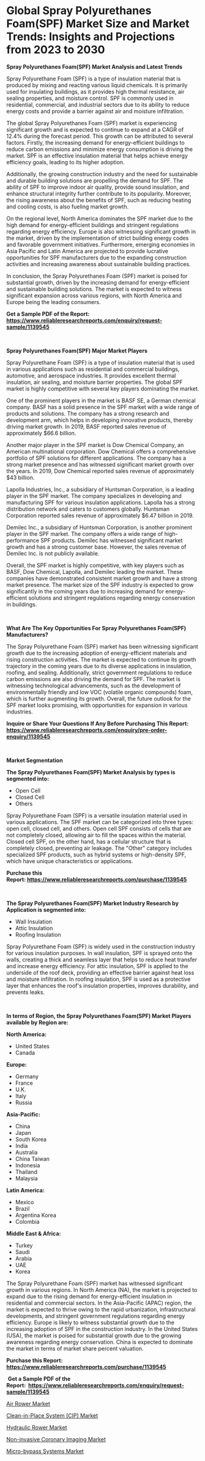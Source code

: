 <p><h1>Global Spray Polyurethanes Foam(SPF) Market Size and Market Trends: Insights and Projections from 2023 to 2030</h1></p><p><strong>Spray Polyurethanes Foam(SPF) Market Analysis and Latest Trends</strong></p>
<p><p>Spray Polyurethane Foam (SPF) is a type of insulation material that is produced by mixing and reacting various liquid chemicals. It is primarily used for insulating buildings, as it provides high thermal resistance, air sealing properties, and moisture control. SPF is commonly used in residential, commercial, and industrial sectors due to its ability to reduce energy costs and provide a barrier against air and moisture infiltration.</p><p>The global Spray Polyurethanes Foam (SPF) market is experiencing significant growth and is expected to continue to expand at a CAGR of 12.4% during the forecast period. This growth can be attributed to several factors. Firstly, the increasing demand for energy-efficient buildings to reduce carbon emissions and minimize energy consumption is driving the market. SPF is an effective insulation material that helps achieve energy efficiency goals, leading to its higher adoption.</p><p>Additionally, the growing construction industry and the need for sustainable and durable building solutions are propelling the demand for SPF. The ability of SPF to improve indoor air quality, provide sound insulation, and enhance structural integrity further contribute to its popularity. Moreover, the rising awareness about the benefits of SPF, such as reducing heating and cooling costs, is also fueling market growth.</p><p>On the regional level, North America dominates the SPF market due to the high demand for energy-efficient buildings and stringent regulations regarding energy efficiency. Europe is also witnessing significant growth in the market, driven by the implementation of strict building energy codes and favorable government initiatives. Furthermore, emerging economies in Asia Pacific and Latin America are projected to provide lucrative opportunities for SPF manufacturers due to the expanding construction activities and increasing awareness about sustainable building practices.</p><p>In conclusion, the Spray Polyurethanes Foam (SPF) market is poised for substantial growth, driven by the increasing demand for energy-efficient and sustainable building solutions. The market is expected to witness significant expansion across various regions, with North America and Europe being the leading consumers.</p></p>
<p><strong>Get a Sample PDF of the Report:&nbsp; <a href="https://www.reliableresearchreports.com/enquiry/request-sample/1139545">https://www.reliableresearchreports.com/enquiry/request-sample/1139545</a></strong></p>
<p>&nbsp;</p>
<p><strong>Spray Polyurethanes Foam(SPF) Major Market Players</strong></p>
<p><p>Spray Polyurethane Foam (SPF) is a type of insulation material that is used in various applications such as residential and commercial buildings, automotive, and aerospace industries. It provides excellent thermal insulation, air sealing, and moisture barrier properties. The global SPF market is highly competitive with several key players dominating the market.</p><p>One of the prominent players in the market is BASF SE, a German chemical company. BASF has a solid presence in the SPF market with a wide range of products and solutions. The company has a strong research and development arm, which helps in developing innovative products, thereby driving market growth. In 2019, BASF reported sales revenue of approximately $66.6 billion.</p><p>Another major player in the SPF market is Dow Chemical Company, an American multinational corporation. Dow Chemical offers a comprehensive portfolio of SPF solutions for different applications. The company has a strong market presence and has witnessed significant market growth over the years. In 2019, Dow Chemical reported sales revenue of approximately $43 billion.</p><p>Lapolla Industries, Inc., a subsidiary of Huntsman Corporation, is a leading player in the SPF market. The company specializes in developing and manufacturing SPF for various insulation applications. Lapolla has a strong distribution network and caters to customers globally. Huntsman Corporation reported sales revenue of approximately $6.47 billion in 2019.</p><p>Demilec Inc., a subsidiary of Huntsman Corporation, is another prominent player in the SPF market. The company offers a wide range of high-performance SPF products. Demilec has witnessed significant market growth and has a strong customer base. However, the sales revenue of Demilec Inc. is not publicly available.</p><p>Overall, the SPF market is highly competitive, with key players such as BASF, Dow Chemical, Lapolla, and Demilec leading the market. These companies have demonstrated consistent market growth and have a strong market presence. The market size of the SPF industry is expected to grow significantly in the coming years due to increasing demand for energy-efficient solutions and stringent regulations regarding energy conservation in buildings.</p></p>
<p>&nbsp;</p>
<p><strong>What Are The Key Opportunities For Spray Polyurethanes Foam(SPF) Manufacturers?</strong></p>
<p><p>The Spray Polyurethane Foam (SPF) market has been witnessing significant growth due to the increasing adoption of energy-efficient materials and rising construction activities. The market is expected to continue its growth trajectory in the coming years due to its diverse applications in insulation, roofing, and sealing. Additionally, strict government regulations to reduce carbon emissions are also driving the demand for SPF. The market is witnessing technological advancements, such as the development of environmentally friendly and low VOC (volatile organic compounds) foam, which is further augmenting its growth. Overall, the future outlook for the SPF market looks promising, with opportunities for expansion in various industries.</p></p>
<p><strong>Inquire or Share Your Questions If Any Before Purchasing This Report: <a href="https://www.reliableresearchreports.com/enquiry/pre-order-enquiry/1139545">https://www.reliableresearchreports.com/enquiry/pre-order-enquiry/1139545</a></strong></p>
<p>&nbsp;</p>
<p><strong>Market Segmentation</strong></p>
<p><strong>The Spray Polyurethanes Foam(SPF) Market Analysis by types is segmented into:</strong></p>
<p><ul><li>Open Cell</li><li>Closed Cell</li><li>Others</li></ul></p>
<p><p>Spray Polyurethane Foam (SPF) is a versatile insulation material used in various applications. The SPF market can be categorized into three types: open cell, closed cell, and others. Open cell SPF consists of cells that are not completely closed, allowing air to fill the spaces within the material. Closed cell SPF, on the other hand, has a cellular structure that is completely closed, preventing air leakage. The "Other" category includes specialized SPF products, such as hybrid systems or high-density SPF, which have unique characteristics or applications.</p></p>
<p><strong>Purchase this Report:&nbsp;<a href="https://www.reliableresearchreports.com/purchase/1139545">https://www.reliableresearchreports.com/purchase/1139545</a></strong></p>
<p>&nbsp;</p>
<p><strong>The Spray Polyurethanes Foam(SPF) Market Industry Research by Application is segmented into:</strong></p>
<p><ul><li>Wall Insulation</li><li>Attic Insulation</li><li>Roofing Insulation</li></ul></p>
<p><p>Spray Polyurethane Foam (SPF) is widely used in the construction industry for various insulation purposes. In wall insulation, SPF is sprayed onto the walls, creating a thick and seamless layer that helps to reduce heat transfer and increase energy efficiency. For attic insulation, SPF is applied to the underside of the roof deck, providing an effective barrier against heat loss and moisture infiltration. In roofing insulation, SPF is used as a protective layer that enhances the roof's insulation properties, improves durability, and prevents leaks.</p></p>
<p>&nbsp;</p>
<p><strong>In terms of Region, the Spray Polyurethanes Foam(SPF) Market Players available by Region are:</strong></p>
<p>
    <p> <strong> North America: </strong>
        <ul>
            <li>United States</li>
            <li>Canada</li>
        </ul>
        </p> 
    <p> <strong> Europe: </strong>
        <ul>
            <li>Germany</li>
            <li>France</li>
            <li>U.K.</li>
            <li>Italy</li>
            <li>Russia</li>
        </ul>
        </p> 
    <p> <strong> Asia-Pacific: </strong>
        <ul>
            <li>China</li>
            <li>Japan</li>
            <li>South Korea</li>
            <li>India</li>
            <li>Australia</li>
            <li>China Taiwan</li>
            <li>Indonesia</li>
            <li>Thailand</li>
            <li>Malaysia</li>
        </ul>
        </p> 
    <p> <strong> Latin America: </strong>
        <ul>
            <li>Mexico</li>
            <li>Brazil</li>
            <li>Argentina Korea</li>
            <li>Colombia</li>
        </ul>
        </p> 
    <p> <strong> Middle East & Africa: </strong>
        <ul>
            <li>Turkey</li>
            <li>Saudi</li>
            <li>Arabia</li>
            <li>UAE</li>
            <li>Korea</li>
        </ul>
    </p>
    </p>
<p><p>The Spray Polyurethane Foam (SPF) market has witnessed significant growth in various regions. In North America (NA), the market is projected to expand due to the rising demand for energy-efficient insulation in residential and commercial sectors. In the Asia-Pacific (APAC) region, the market is expected to thrive owing to the rapid urbanization, infrastructural developments, and stringent government regulations regarding energy efficiency. Europe is likely to witness substantial growth due to the increasing adoption of SPF in the construction industry. In the United States (USA), the market is poised for substantial growth due to the growing awareness regarding energy conservation. China is expected to dominate the market in terms of market share percent valuation.</p></p>
<p><strong>Purchase this Report: <a href="https://www.reliableresearchreports.com/purchase/1139545">https://www.reliableresearchreports.com/purchase/1139545</a></strong></p>
<p>&nbsp;<strong>Get a Sample PDF of the Report:&nbsp;&nbsp;<a href="https://www.reliableresearchreports.com/enquiry/request-sample/1139545">https://www.reliableresearchreports.com/enquiry/request-sample/1139545</a></strong></p>
<p><strong></strong></p>
<p><p><a href="https://github.com/BryceTownsendr/Market-Research-Report-List-1/blob/main/air-rower-market.md">Air Rower Market</a></p><p><a href="https://issuu.com/reportprime-2/docs/clean-in-place-system-cip-market-size-2030.pptx?fr=xKAE9_zU1NQ">Clean-in-Place System (CIP) Market</a></p><p><a href="https://github.com/ChiragRp1/Market-Research-Report-List-1/blob/main/hydraulic-rower-market.md">Hydraulic Rower Market</a></p><p><a href="https://www.linkedin.com/pulse/non-invasive-coronary-imaging-market-size-growth-forecast-9imxc/">Non-invasive Coronary Imaging Market</a></p><p><a href="https://www.linkedin.com/pulse/micro-bypass-systems-market-insights-players-forecast-till-2030-ncqwc/">Micro-bypass Systems Market</a></p></p>